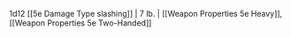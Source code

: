 1d12 [[5e Damage Type slashing]]   | 7 lb.  | [[Weapon Properties 5e Heavy]], [[Weapon Properties 5e Two-Handed]]       

